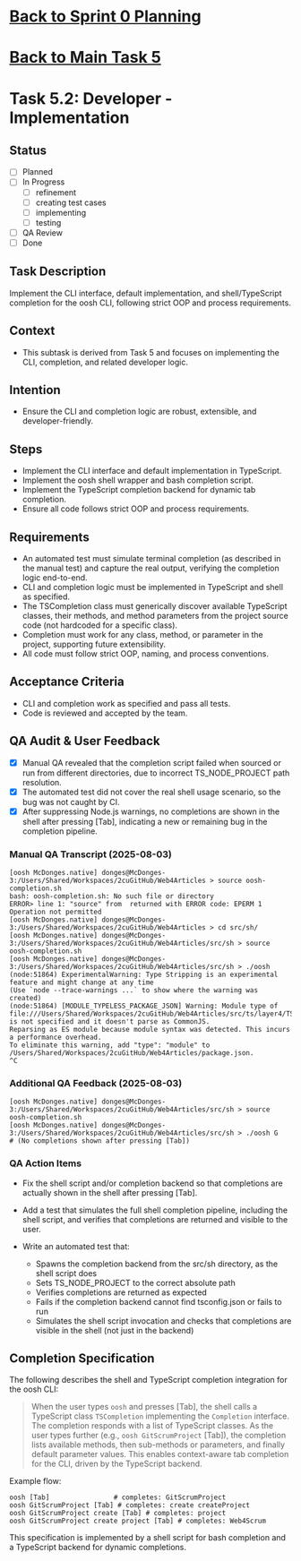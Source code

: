 # [Back to Sprint 0 Planning](./planning.md)
# [Back to Main Task 5](./task-5-template-new-subproject.md)

# Task 5.2: Developer - Implementation

## Status
- [ ] Planned
- [ ] In Progress
  - [ ] refinement
  - [ ] creating test cases
  - [ ] implementing
  - [ ] testing
- [ ] QA Review
- [ ] Done

## Task Description
Implement the CLI interface, default implementation, and shell/TypeScript completion for the oosh CLI, following strict OOP and process requirements.

## Context
- This subtask is derived from Task 5 and focuses on implementing the CLI, completion, and related developer logic.

## Intention
- Ensure the CLI and completion logic are robust, extensible, and developer-friendly.

## Steps
- Implement the CLI interface and default implementation in TypeScript.
- Implement the oosh shell wrapper and bash completion script.
- Implement the TypeScript completion backend for dynamic tab completion.
- Ensure all code follows strict OOP and process requirements.

## Requirements
- An automated test must simulate terminal completion (as described in the manual test) and capture the real output, verifying the completion logic end-to-end.
- CLI and completion logic must be implemented in TypeScript and shell as specified.
- The TSCompletion class must generically discover available TypeScript classes, their methods, and method parameters from the project source code (not hardcoded for a specific class).
- Completion must work for any class, method, or parameter in the project, supporting future extensibility.
- All code must follow strict OOP, naming, and process conventions.

## Acceptance Criteria
- CLI and completion work as specified and pass all tests.
- Code is reviewed and accepted by the team.

## QA Audit & User Feedback
- [x] Manual QA revealed that the completion script failed when sourced or run from different directories, due to incorrect TS_NODE_PROJECT path resolution.
- [x] The automated test did not cover the real shell usage scenario, so the bug was not caught by CI.
- [x] After suppressing Node.js warnings, no completions are shown in the shell after pressing [Tab], indicating a new or remaining bug in the completion pipeline.

### Manual QA Transcript (2025-08-03)
```
[oosh McDonges.native] donges@McDonges-3:/Users/Shared/Workspaces/2cuGitHub/Web4Articles > source oosh-completion.sh 
bash: oosh-completion.sh: No such file or directory
ERROR> line 1: "source" from  returned with ERROR code: EPERM 1 Operation not permitted
[oosh McDonges.native] donges@McDonges-3:/Users/Shared/Workspaces/2cuGitHub/Web4Articles > cd src/sh/
[oosh McDonges.native] donges@McDonges-3:/Users/Shared/Workspaces/2cuGitHub/Web4Articles/src/sh > source oosh-completion.sh 
[oosh McDonges.native] donges@McDonges-3:/Users/Shared/Workspaces/2cuGitHub/Web4Articles/src/sh > ./oosh (node:51864) ExperimentalWarning: Type Stripping is an experimental feature and might change at any time
(Use `node --trace-warnings ...` to show where the warning was created)
(node:51864) [MODULE_TYPELESS_PACKAGE_JSON] Warning: Module type of file:///Users/Shared/Workspaces/2cuGitHub/Web4Articles/src/ts/layer4/TSCompletion.ts is not specified and it doesn't parse as CommonJS.
Reparsing as ES module because module syntax was detected. This incurs a performance overhead.
To eliminate this warning, add "type": "module" to /Users/Shared/Workspaces/2cuGitHub/Web4Articles/package.json.
^C
```

### Additional QA Feedback (2025-08-03)
```
[oosh McDonges.native] donges@McDonges-3:/Users/Shared/Workspaces/2cuGitHub/Web4Articles/src/sh > source oosh-completion.sh 
[oosh McDonges.native] donges@McDonges-3:/Users/Shared/Workspaces/2cuGitHub/Web4Articles/src/sh > ./oosh G
# (No completions shown after pressing [Tab])
```

### QA Action Items
- Fix the shell script and/or completion backend so that completions are actually shown in the shell after pressing [Tab].
- Add a test that simulates the full shell completion pipeline, including the shell script, and verifies that completions are returned and visible to the user.

- Write an automated test that:
  - Spawns the completion backend from the src/sh directory, as the shell script does
  - Sets TS_NODE_PROJECT to the correct absolute path
  - Verifies completions are returned as expected
  - Fails if the completion backend cannot find tsconfig.json or fails to run
  - Simulates the shell script invocation and checks that completions are visible in the shell (not just in the backend)

## Completion Specification

The following describes the shell and TypeScript completion integration for the oosh CLI:

> When the user types `oosh` and presses [Tab], the shell calls a TypeScript class `TSCompletion` implementing the `Completion` interface. The completion responds with a list of TypeScript classes. As the user types further (e.g., `oosh GitScrumProject` [Tab]), the completion lists available methods, then sub-methods or parameters, and finally default parameter values. This enables context-aware tab completion for the CLI, driven by the TypeScript backend.

Example flow:

```
oosh [Tab]                # completes: GitScrumProject
oosh GitScrumProject [Tab] # completes: create createProject
oosh GitScrumProject create [Tab] # completes: project
oosh GitScrumProject create project [Tab] # completes: Web4Scrum
```

This specification is implemented by a shell script for bash completion and a TypeScript backend for dynamic completions.
